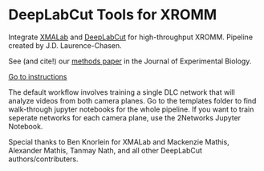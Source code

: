 # DeepLabCut Tools for XROMM
Integrate [XMALab](https://bitbucket.org/xromm/xmalab) and [DeepLabCut](https://github.com/AlexEMG/DeepLabCut) for high-throughput XROMM. Pipeline created by J.D. Laurence-Chasen.

See (and cite!) our [methods paper](https://jeb.biologists.org/content/early/2020/07/13/jeb.226720) in the Journal of Experimental Biology.

[Go to instructions](https://github.com/jdlaurence/xromm/blob/master/instructions.md)

The default workflow involves training a single DLC network that will analyze videos from both camera planes. Go to the templates folder to find walk-through jupyter notebooks for the whole pipeline. If you want to train seperate networks for each camera plane, use the 2Networks Jupyter Notebook.

Special thanks to Ben Knorlein for XMALab and Mackenzie Mathis, Alexander Mathis, Tanmay Nath, and all other DeepLabCut authors/contributers.
